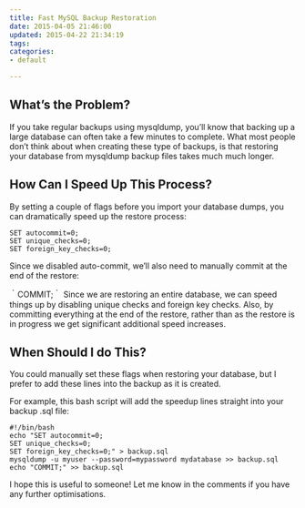 ```yaml
---
title: Fast MySQL Backup Restoration
date: 2015-04-05 21:46:00
updated: 2015-04-22 21:34:19
tags: 
categories: 
- default

---
```

## What’s the Problem?

If you take regular backups using mysqldump, you’ll know that backing up a large database can often take a few minutes to complete. What most people don’t think about when creating these type of backups, is that restoring your database from mysqldump backup files takes much much longer.
<!--more-->
## How Can I Speed Up This Process?

By setting a couple of flags before you import your database dumps, you can dramatically speed up the restore process:
```
SET autocommit=0;
SET unique_checks=0;
SET foreign_key_checks=0;
```
Since we disabled auto-commit, we’ll also need to manually commit at the end of the restore:

｀COMMIT;｀
Since we are restoring an entire database, we can speed things up by disabling unique checks and foreign key checks. Also, by committing everything at the end of the restore, rather than as the restore is in progress we get significant additional speed increases.

## When Should I do This?

You could manually set these flags when restoring your database, but I prefer to add these lines into the backup as it is created.

For example, this bash script will add the speedup lines straight into your backup .sql file:
```
#!/bin/bash
echo "SET autocommit=0;
SET unique_checks=0;
SET foreign_key_checks=0;" > backup.sql
mysqldump -u myuser --password=mypassword mydatabase >> backup.sql
echo "COMMIT;" >> backup.sql
```
I hope this is useful to someone! Let me know in the comments if you have any further optimisations.